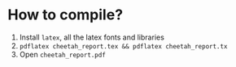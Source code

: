 # How to compile?

1. Install `latex`, all the latex fonts and libraries
2. `pdflatex cheetah_report.tex && pdflatex cheetah_report.tx`
3. Open `cheetah_report.pdf`
